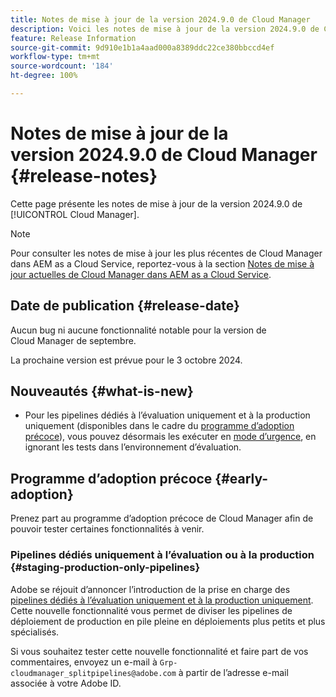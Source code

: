 ```yaml
---
title: Notes de mise à jour de la version 2024.9.0 de Cloud Manager
description: Voici les notes de mise à jour de la version 2024.9.0 de Cloud Manager.
feature: Release Information
source-git-commit: 9d910e1b1a4aad000a8389ddc22ce380bbccd4ef
workflow-type: tm+mt
source-wordcount: '184'
ht-degree: 100%

---
```


# Notes de mise à jour de la version 2024.9.0 de Cloud Manager {#release-notes}

Cette page présente les notes de mise à jour de la version 2024.9.0 de [!UICONTROL Cloud Manager].

>[!NOTE]
>
>Pour consulter les notes de mise à jour les plus récentes de Cloud Manager dans AEM as a Cloud Service, reportez-vous à la section [Notes de mise à jour actuelles de Cloud Manager dans AEM as a Cloud Service](https://experienceleague.adobe.com/fr/docs/experience-manager-cloud-service/content/release-notes/cloud-manager/current).

## Date de publication {#release-date}

Aucun bug ni aucune fonctionnalité notable pour la version de Cloud Manager de septembre.

La prochaine version est prévue pour le 3 octobre 2024.


## Nouveautés {#what-is-new}

* Pour les pipelines dédiés à l’évaluation uniquement et à la production uniquement (disponibles dans le cadre du [programme d’adoption précoce](#staging-production-only-pipelines)), vous pouvez désormais les exécuter en [mode d’urgence](/help/using/stage-prod-only.md#emergency-mode), en ignorant les tests dans l’environnement d’évaluation.

## Programme d’adoption précoce {#early-adoption}

Prenez part au programme d’adoption précoce de Cloud Manager afin de pouvoir tester certaines fonctionnalités à venir.


### Pipelines dédiés uniquement à l’évaluation ou à la production {#staging-production-only-pipelines}

Adobe se réjouit d’annoncer l’introduction de la prise en charge des [pipelines dédiés à l’évaluation uniquement et à la production uniquement](/help/using/stage-prod-only.md). Cette nouvelle fonctionnalité vous permet de diviser les pipelines de déploiement de production en pile pleine en déploiements plus petits et plus spécialisés.

Si vous souhaitez tester cette nouvelle fonctionnalité et faire part de vos commentaires, envoyez un e-mail à `Grp-cloudmanager_splitpipelines@adobe.com` à partir de l’adresse e-mail associée à votre Adobe ID.

<!-- ## Bug fixes

* text

## Known Issues {#known-issues}

{{content-copy-known-issues}} LEAVE IN??? -->